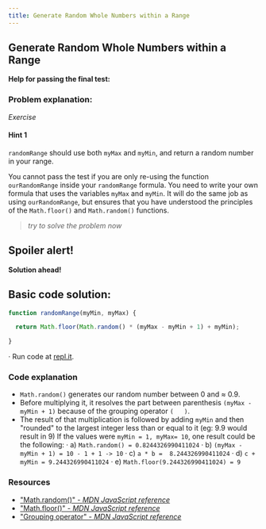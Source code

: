 ```yaml
---
title: Generate Random Whole Numbers within a Range
---
```

## Generate Random Whole Numbers within a Range

**Help for passing the final test:**


### Problem explanation:
_Exercise_

#### Hint 1
`randomRange` should use both `myMax` and `myMin`, and return a random number in your range.

You cannot pass the test if you are only re-using the function `ourRandomRange` inside your `randomRange` formula. You need to write your own formula that uses the variables `myMax` and `myMin`. It will do the same job as using `ourRandomRange`, but ensures that you have understood the principles of the `Math.floor()` and `Math.random()` functions.
> _try to solve the problem now_


## Spoiler alert!

**Solution ahead!**

## Basic code solution:

```javascript
function randomRange(myMin, myMax) {

  return Math.floor(Math.random() * (myMax - myMin + 1) + myMin);

}
```
·  Run code at [repl.it](https://repl.it/@AdrianSkar/Basic-JS-Random-whole-numbers-within-range).

### Code explanation
- `Math.random()` generates our random number between 0 and ≈ 0.9.
- Before multiplying it, it resolves the part between parenthesis `(myMax - myMin + 1)` because of the grouping operator `(   )`.
- The result of that multiplication is followed by adding `myMin` and then "rounded" to the largest integer less than or equal to it (eg: 9.9 would result in 9)
If the values were `myMin = 1, myMax= 10`, one result could be the following:
· a) `Math.random() = 0.8244326990411024`
· b) `(myMax - myMin + 1) = 10 - 1 + 1 -> 10`
· c) `a * b =  8.244326990411024`
· d) `c + myMin = 9.244326990411024`
· e) `Math.floor(9.244326990411024) = 9`


### Resources

- ["Math.random()" - *MDN JavaScript reference*](https://developer.mozilla.org/en-US/docs/Web/JavaScript/Reference/Global_Objects/Math/random)
- ["Math.floor()" - *MDN JavaScript reference*](https://developer.mozilla.org/en-US/docs/Web/JavaScript/Reference/Global_Objects/Math/floor)
- ["Grouping operator" - *MDN JavaScript reference*](https://developer.mozilla.org/en-US/docs/Web/JavaScript/Reference/Operators/Grouping)



<!--stackedit_data:
eyJoaXN0b3J5IjpbLTIyOTc0NiwtODgzMDM3OTk4LDExMTU1Mj
MwMiwxMDA5MzY3NjcwLC05MDQ1MzM3MDcsLTIxMjg0MTk1ODQs
MTcxODg4MTI0OSwtMTUxMTk5NTE0MiwxNTgwNTkyNTkxLDE3Mz
QzNDIzNTRdfQ==
-->